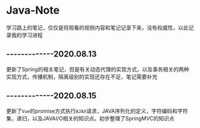 # Java-Note
学习路上的笔记，仅仅是将观看的视频内容和笔记记录下来，没有权威性，以此记录我的学习进程



## -------------2020.08.13

更新了Spring的相关笔记，但是有关动态代理的实现方式，以及事务相关的两种实现方式，传播机制，隔离级别的实现还存在不足，笔记需要补充



## -------------2020.08.15

更新了`Vue`的promise方式执行`AJAX`请求，JAVA序列化的定义，字符编码和字符集，递归，以及JAVAI/O相关的知识点。初步整理了SpringMVC的知识点